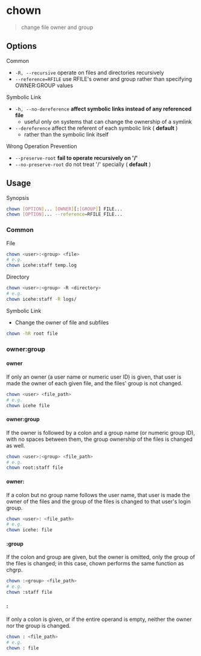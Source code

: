 # chown

> change file owner and group

## Options

Common

- `-R, --recursive` operate on files and directories recursively
- `--reference=RFILE` use RFILE's owner and group rather than specifying OWNER:GROUP values

Symbolic Link

- `-h, --no-dereference` **affect symbolic links instead of any referenced file**
    - useful only on systems that can change the ownership of a symlink
- `--dereference` affect the referent of each symbolic link ( **default** )
    - rather than the symbolic link itself

Wrong Operation Prevention

- `--preserve-root` **fail to operate recursively on '/'**
- `--no-preserve-root` do not treat '/' specially ( **default** )

## Usage

Synopsis

```bash
chown [OPTION]... [OWNER][:[GROUP]] FILE...
chown [OPTION]... --reference=RFILE FILE...
```

### Common

File

```bash
chown <user>:<group> <file>
# e.g.
chown icehe:staff temp.log
```

Directory

```bash
chown <user>:<group> -R <directory>
# e.g.
chown icehe:staff -R logs/
```

Symbolic Link

- Change the owner of file and subfiles

```bash
chown -hR root file
```

### owner:group

#### owner

If only an owner (a user name or numeric user ID) is given, that user is made the owner of each given file, and the files' group is not changed.

```bash
chown <user> <file_path>
# e.g.
chown icehe file
```

#### owner:group

If the owner is followed by a colon and a group name (or numeric group ID), with no spaces between them, the group ownership of the files is changed as well.

```bash
chown <user>:<group> <file_path>
# e.g.
chown root:staff file
```

#### owner:

If a colon but no group name follows the user name, that user is made the owner of the files and the group of the files is changed to that user's login group.

```bash
chown <user>: <file_path>
# e.g.
chown icehe: file
```

#### :group

If the colon and group are given, but the owner is omitted, only the group of the files is changed; in this case, chown performs the same function as chgrp.

```bash
chown :<group> <file_path>
# e.g.
chown :staff file
```

#### :

If only a colon is given, or if the entire operand is empty, neither the owner nor the group is changed.

```bash
chown : <file_path>
# e.g.
chown : file
```
